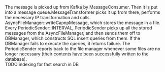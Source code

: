 The message is picked up from Kafka by MessageConsumer. Then it is put into a message queue.MessageTransformer picks it up from there, performs the necessary IP transformation
and calls AsyncFileManager::writeCapnpMessage, which stores the message in a file.
Every PeriodicSender::INTERVAL, PeriodicSender picks up all the stored messages
from the AsyncFileManager, and then sends them off to DBManager, which constructs SQL insert queries from them.
If the DBManager fails to execute the queries, it returns failure. The PeriodicSender reports back to the file manager whenever
some files are no longer necessary (their contents have been successfully written to the database).
\
TODO indexing for fast search in DB